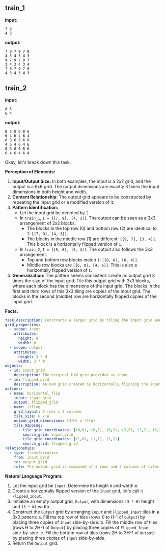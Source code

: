 
## train_1

**input:**
```
7 9
4 3
```


**output:**
```
7 9 7 9 7 9
4 3 4 3 4 3
9 7 9 7 9 7
3 4 3 4 3 4
7 9 7 9 7 9
4 3 4 3 4 3
```


## train_2

**input:**
```
8 6
6 4
```


**output:**
```
8 6 8 6 8 6
6 4 6 4 6 4
6 8 6 8 6 8
4 6 4 6 4 6
8 6 8 6 8 6
6 4 6 4 6 4
```

Okay, let's break down this task.

**Perception of Elements:**

1.  **Input/Output Size:** In both examples, the input is a 2x2 grid, and the output is a 6x6 grid. The output dimensions are exactly 3 times the input dimensions in both height and width.
2.  **Content Relationship:** The output grid appears to be constructed by repeating the input grid or a modified version of it.
3.  **Pattern Identification:**
    *   Let the input grid be denoted by `I`.
    *   In `train_1`, `I = [[7, 9], [4, 3]]`. The output can be seen as a 3x3 arrangement of 2x2 blocks.
        *   The blocks in the top row (0) and bottom row (2) are identical to `I`: `[[7, 9], [4, 3]]`.
        *   The blocks in the middle row (1) are different: `[[9, 7], [3, 4]]`. This block is a horizontally flipped version of `I`.
    *   In `train_2`, `I = [[8, 6], [6, 4]]`. The output also follows the 3x3 arrangement.
        *   Top and bottom row blocks match `I`: `[[8, 6], [6, 4]]`.
        *   Middle row blocks are `[[6, 8], [4, 6]]`. This is also a horizontally flipped version of `I`.
4.  **Generalization:** The pattern seems consistent: create an output grid 3 times the size of the input grid. Tile this output grid with 3x3 blocks, where each block has the dimensions of the input grid. The blocks in the first and third rows of this 3x3 tiling are copies of the input grid. The blocks in the second (middle) row are horizontally flipped copies of the input grid.

**Facts:**


```yaml
task_description: Constructs a larger grid by tiling the input grid and its horizontally flipped version in a specific 3x3 pattern.
grid_properties:
  - scope: input
    attributes:
      height: H
      width: W
  - scope: output
    attributes:
      height: 3 * H
      width: 3 * W
objects:
  - id: input_grid
    description: The original HxW grid provided as input.
  - id: flipped_grid
    description: An HxW grid created by horizontally flipping the input_grid.
actions:
  - name: horizontal_flip
    input: input_grid
    output: flipped_grid
  - name: tiling
    grid_layout: 3 rows x 3 columns
    tile_size: H x W
    output_grid_dimensions: (3*H) x (3*W)
    tile_mapping:
      - tile_grid_coordinates: [(0,0), (0,1), (0,2), (2,0), (2,1), (2,2)] # row, col
        source_grid: input_grid
      - tile_grid_coordinates: [(1,0), (1,1), (1,2)]
        source_grid: flipped_grid
relationships:
  - type: transformation
    from: input_grid
    to: output_grid
    rule: The output grid is composed of 3 rows and 3 columns of tiles. Each tile is the size of the input grid. The tiles in the top and bottom rows are copies of the input grid. The tiles in the middle row are horizontally flipped copies of the input grid.
```


**Natural Language Program:**

1.  Let the input grid be `Input`. Determine its height `H` and width `W`.
2.  Create a horizontally flipped version of the `Input` grid, let's call it `Flipped_Input`.
3.  Initialize an empty output grid, `Output`, with dimensions `(3 * H)` height and `(3 * W)` width.
4.  Construct the `Output` grid by arranging `Input` and `Flipped_Input` tiles in a 3x3 pattern:
    a.  Fill the top row of tiles (rows 0 to H-1 of `Output`) by placing three copies of `Input` side-by-side.
    b.  Fill the middle row of tiles (rows H to 2H-1 of `Output`) by placing three copies of `Flipped_Input` side-by-side.
    c.  Fill the bottom row of tiles (rows 2H to 3H-1 of `Output`) by placing three copies of `Input` side-by-side.
5.  Return the `Output` grid.
